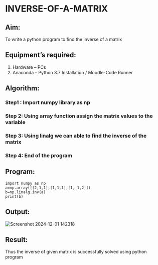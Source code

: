 # INVERSE-OF-A-MATRIX
## Aim:
To write a python program to find the inverse of a matrix
## Equipment’s required:
1. 	Hardware – PCs
2. 	Anaconda – Python 3.7 Installation / Moodle-Code Runner
## Algorithm:
### Step1 : Import numpy library as np
### Step 2: Using array function assign the matrix values to the variable
### Step 3: Using linalg we can able to find the inverse of the matrix 
### Step 4: End of the program

## Program:
```
import numpy as np
a=np.array([[2,1,1],[1,1,1],[1,-1,2]])
b=np.linalg.inv(a)
print(b)
```
## Output:
![Screenshot 2024-12-01 142318](https://github.com/user-attachments/assets/6679df1e-b21c-4c37-bd96-39ed1abe8fd9)
## Result:
Thus the inverse of given matrix is successfully solved using python program

